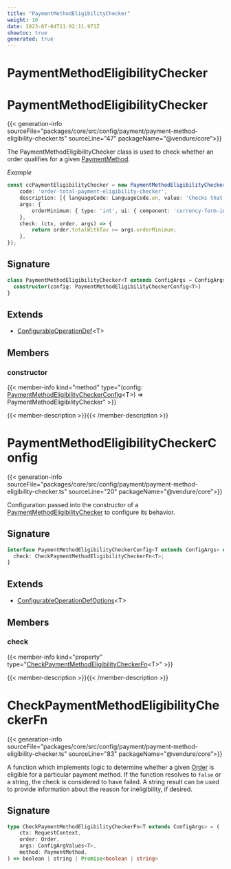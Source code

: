 ```yaml
---
title: "PaymentMethodEligibilityChecker"
weight: 10
date: 2023-07-04T11:02:11.971Z
showtoc: true
generated: true
---
```

<!-- This file was generated from the Vendure source. Do not modify. Instead, re-run the "docs:build" script -->

# PaymentMethodEligibilityChecker
<div class="symbol">


# PaymentMethodEligibilityChecker

{{< generation-info sourceFile="packages/core/src/config/payment/payment-method-eligibility-checker.ts" sourceLine="47" packageName="@vendure/core">}}

The PaymentMethodEligibilityChecker class is used to check whether an order qualifies for a
given <a href='/typescript-api/entities/payment-method#paymentmethod'>PaymentMethod</a>.

*Example*

```ts
const ccPaymentEligibilityChecker = new PaymentMethodEligibilityChecker({
    code: 'order-total-payment-eligibility-checker',
    description: [{ languageCode: LanguageCode.en, value: 'Checks that the order total is above some minimum value' }],
    args: {
        orderMinimum: { type: 'int', ui: { component: 'currency-form-input' } },
    },
    check: (ctx, order, args) => {
        return order.totalWithTax >= args.orderMinimum;
    },
});
```

## Signature

```TypeScript
class PaymentMethodEligibilityChecker<T extends ConfigArgs = ConfigArgs> extends ConfigurableOperationDef<T> {
  constructor(config: PaymentMethodEligibilityCheckerConfig<T>)
}
```
## Extends

 * <a href='/typescript-api/configurable-operation-def/#configurableoperationdef'>ConfigurableOperationDef</a>&#60;T&#62;


## Members

### constructor

{{< member-info kind="method" type="(config: <a href='/typescript-api/payment/payment-method-eligibility-checker#paymentmethodeligibilitycheckerconfig'>PaymentMethodEligibilityCheckerConfig</a>&#60;T&#62;) => PaymentMethodEligibilityChecker"  >}}

{{< member-description >}}{{< /member-description >}}


</div>
<div class="symbol">


# PaymentMethodEligibilityCheckerConfig

{{< generation-info sourceFile="packages/core/src/config/payment/payment-method-eligibility-checker.ts" sourceLine="20" packageName="@vendure/core">}}

Configuration passed into the constructor of a <a href='/typescript-api/payment/payment-method-eligibility-checker#paymentmethodeligibilitychecker'>PaymentMethodEligibilityChecker</a> to
configure its behavior.

## Signature

```TypeScript
interface PaymentMethodEligibilityCheckerConfig<T extends ConfigArgs> extends ConfigurableOperationDefOptions<T> {
  check: CheckPaymentMethodEligibilityCheckerFn<T>;
}
```
## Extends

 * <a href='/typescript-api/configurable-operation-def/configurable-operation-def-options#configurableoperationdefoptions'>ConfigurableOperationDefOptions</a>&#60;T&#62;


## Members

### check

{{< member-info kind="property" type="<a href='/typescript-api/payment/payment-method-eligibility-checker#checkpaymentmethodeligibilitycheckerfn'>CheckPaymentMethodEligibilityCheckerFn</a>&#60;T&#62;"  >}}

{{< member-description >}}{{< /member-description >}}


</div>
<div class="symbol">


# CheckPaymentMethodEligibilityCheckerFn

{{< generation-info sourceFile="packages/core/src/config/payment/payment-method-eligibility-checker.ts" sourceLine="83" packageName="@vendure/core">}}

A function which implements logic to determine whether a given <a href='/typescript-api/entities/order#order'>Order</a> is eligible for
a particular payment method. If the function resolves to `false` or a string, the check is
considered to have failed. A string result can be used to provide information about the
reason for ineligibility, if desired.

## Signature

```TypeScript
type CheckPaymentMethodEligibilityCheckerFn<T extends ConfigArgs> = (
    ctx: RequestContext,
    order: Order,
    args: ConfigArgValues<T>,
    method: PaymentMethod,
) => boolean | string | Promise<boolean | string>
```
</div>
